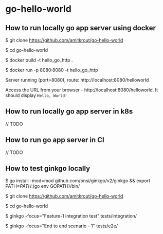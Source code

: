 # go-hello-world

## How to run locally go app server using docker

$ git clone https://github.com/amitkrout/go-hello-world

$ cd go-hello-world

$ docker build -t hello_go_http .

$ docker run -p 8080:8080 -t hello_go_http

Server running (port=8080), route: http://localhost:8080/helloworld

Access the URL from your browser - http://localhost:8080/helloworld. It should display `Hello, World!`


## How to run locally go app server in k8s

// TODO

## How to run go app server in CI

// TODO

## How to test ginkgo locally

$ go install -mod=mod github.com/onsi/ginkgo/v2/ginkgo && export PATH=$PATH:$(go env GOPATH)/bin/

$ git clone https://github.com/amitkrout/go-hello-world

$ cd go-hello-world

$ ginkgo -focus="Feature-1 integration test" tests/integration/

$ ginkgo -focus="End to end scenario - 1" tests/e2e/